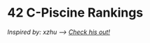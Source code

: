 # 42 C-Piscine Rankings

_Inspired by: xzhu  ——>  [Check his out!](https://github.com/xlz447/42-Piscine-C-ranking)_
